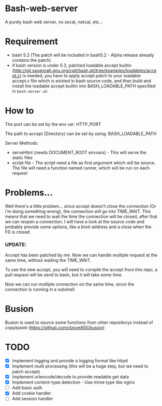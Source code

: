 # Bash-web-server
A purely bash web server, no socat, netcat, etc... 

# Requirement
* bash 5.2 (The patch will be included in bash5.2 - Alpha release already contains the patch)
* if bash version is under 5.2, patched loadable accept builtin (http://git.savannah.gnu.org/cgit/bash.git/tree/examples/loadables/accept.c) is needed, you have to apply accept.patch to your loadable accept.c file which is existed in bash source code, and than build and install the loadable accept builtin into BASH_LOADABLE_PATH specified in `bash-server.sh`

# How to
The port can be set by the env var: HTTP_PORT

The path to accept (Directory) can be set by using: BASH_LOADABLE_PATH

Server Methods:
* serveHtml (needs DOCUMENT_ROOT envvars) - This will serve the static files
* script file - The script need a file as first argument which will be source. The file will need a function named runner, which will be run on each request

# Problems...
Well there's a little problem... since accept doesn't close the connection (Or i'm doing something wrong), the connection will go into TIME_WAIT.
This means that we need to wait the time the connection will be closed, after that we can reopen a connection. 
I will have a look at the source code and probably provide some options, like a bind-address and a close when the FD is closed.

### UPDATE:
Accept has been patched by me. Now we can handle multiple request at the same time, without waiting the TIME_WAIT. 

To use the new accept, you will need to compile the accept from this repo, a pull request will be send to bash, but it will take some time.

Now we can run multiple connection on the same time, since the connection is running in a subshell.

# Busion
Busion is used to source some functions from other repositorys instead of copy/paste (https://github.com/dzove855/busion)

# TODO
- [X] Implement logging and provide a logging format like httpd
- [X] Implement multi processing (this will be a huge step, but we need to patch accept)
- [X] Implement urlencode/decode to provide readable get data
- [X] Implement content-type detection - Use mime type like nginx
- [ ] Add basic auth
- [X] Add cookie handler
- [ ] Add session handler
